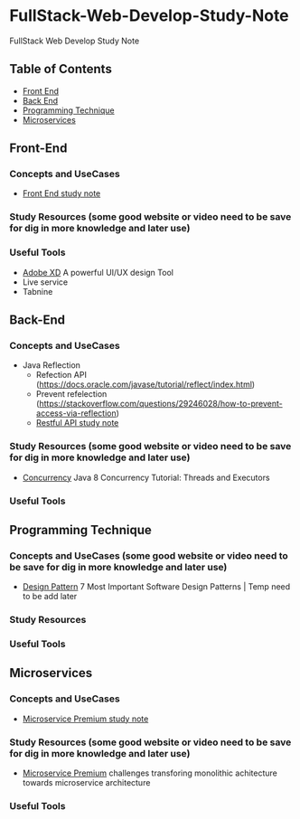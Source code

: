 # FullStack-Web-Develop-Study-Note
FullStack Web Develop Study Note


## Table of Contents
* [Front End](#Front-End)
* [Back End](#Back-End)
* [Programming Technique](#Programming-Technique)
* [Microservices](#Microservices)

## Front-End
### Concepts and UseCases
* [Front End study note](https://github.com/DeniseTang1018/FullStack-Web-Develop-Study-Note/blob/main/Front%20End%20study%20note)
### Study Resources (some good website or video need to be save for dig in more knowledge and later use)
### Useful Tools 
* [Adobe XD](https://www.adobe.com/products/xd.html) A powerful UI/UX design Tool
* Live service
* Tabnine

## Back-End
### Concepts and UseCases
* Java Reflection 
  * Refection API (https://docs.oracle.com/javase/tutorial/reflect/index.html)
  * Prevent refelection (https://stackoverflow.com/questions/29246028/how-to-prevent-access-via-reflection)
  * [Restful API study note](https://github.com/DeniseTang1018/FullStack-Web-Develop-Study-Note/blob/main/)
### Study Resources (some good website or video need to be save for dig in more knowledge and later use)
* [Concurrency](https://winterbe.com/posts/2015/04/07/java8-concurrency-tutorial-thread-executor-examples/) Java 8 Concurrency Tutorial: Threads and Executors
### Useful Tools

## Programming Technique
### Concepts and UseCases (some good website or video need to be save for dig in more knowledge and later use)
* [Design Pattern](https://medium.com/educative/the-7-most-important-software-design-patterns-d60e546afb0e) 7 Most Important Software Design Patterns | Temp need to be add later
### Study Resources
### Useful Tools

## Microservices
### Concepts and UseCases
* [Microservice Premium study note](https://github.com/DeniseTang1018/FullStack-Web-Develop-Study-Note/blob/main/Microservices%20Premium%20study%20note) 
### Study Resources (some good website or video need to be save for dig in more knowledge and later use)
* [Microservice Premium](https://helda.helsinki.fi/bitstream/handle/10138/234239/transforming-monolithic-architecture.pdf?sequence=2&isAllowed=y) challenges transforing monolithic achitecture towards microservice architecture 
### Useful Tools 

